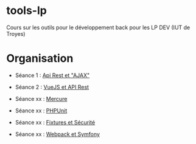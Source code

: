 # tools-lp
Cours sur les outils pour le développement back pour les LP DEV (IUT de Troyes)

# Organisation

* Séance 1 : [Api Rest et "AJAX"](api.md)
* Séance 2 : [VueJS et API Rest](vuejs.md)
* Séance xx : [Mercure](mercure.md)

* Séance xx : [PHPUnit](phpunit.md)
* Séance xx : [Fixtures et Sécurité](fixtures.md)
* Séance xx : [Webpack et Symfony](webpack.md)


